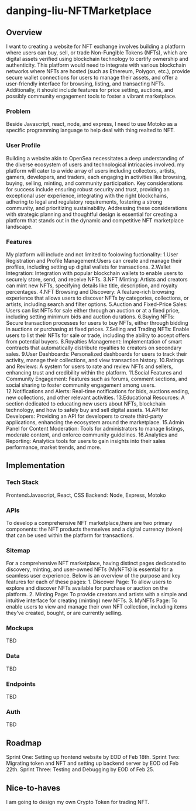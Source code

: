 # danping-liu-NFTMarketplace

## Overview

I want to creating a website for NFT exchange involves building a platform where users can buy, sell, or trade Non-Fungible Tokens (NFTs), which are digital assets verified using blockchain technology to certify ownership and authenticity. This platform would need to integrate with various blockchain networks where NFTs are hosted (such as Ethereum, Polygon, etc.), provide secure wallet connections for users to manage their assets, and offer a user-friendly interface for browsing, listing, and transacting NFTs. Additionally, it should include features for price setting, auctions, and possibly community engagement tools to foster a vibrant marketplace.

### Problem

Beside Javascript, react, node, and express, I need to use Motoko as a specific programming language to help deal with thing realted to NFT.

### User Profile

Building a website akin to OpenSea necessitates a deep understanding of the diverse ecosystem of users and technological intricacies involved. my platform will cater to a wide array of users including collectors, artists, gamers, developers, and traders, each engaging in activities like browsing, buying, selling, minting, and community participation. Key considerations for success include ensuring robust security and trust, providing an exceptional user experience, integrating with the right blockchains, adhering to legal and regulatory requirements, fostering a strong community, and prioritizing sustainability. Addressing these considerations with strategic planning and thoughtful design is essential for creating a platform that stands out in the dynamic and competitive NFT marketplace landscape.

### Features

My platform will include and not limited to foolowing fuctionality:
1.User Registration and Profile Management:Users can create and manage their profiles, including setting up digital wallets for transactions.
2.Wallet Integration: Integration with popular blockchain wallets to enable users to securely store, send, and receive NFTs.
3.NFT Minting: Artists and creators can mint new NFTs, specifying details like title, description, and royalty percentages.
4.NFT Browsing and Discovery: A feature-rich browsing experience that allows users to discover NFTs by categories, collections, or artists, including search and filter options.
5.Auction and Fixed-Price Sales: Users can list NFTs for sale either through an auction or at a fixed price, including setting minimum bids and auction durations.
6.Buying NFTs: Secure transaction processes for users to buy NFTs, either through bidding in auctions or purchasing at fixed prices.
7.Selling and Trading NFTs: Enable users to list their NFTs for sale or trade, including the ability to accept offers from potential buyers.
8.Royalties Management: Implementation of smart contracts that automatically distribute royalties to creators on secondary sales.
9.User Dashboards: Personalized dashboards for users to track their activity, manage their collections, and view transaction history.
10.Ratings and Reviews: A system for users to rate and review NFTs and sellers, enhancing trust and credibility within the platform.
11.Social Features and Community Engagement: Features such as forums, comment sections, and social sharing to foster community engagement among users.
12.Notifications and Alerts: Real-time notifications for bids, auctions ending, new collections, and other relevant activities.
13.Educational Resources: A section dedicated to educating new users about NFTs, blockchain technology, and how to safely buy and sell digital assets.
14.API for Developers: Providing an API for developers to create third-party applications, enhancing the ecosystem around the marketplace.
15.Admin Panel for Content Moderation: Tools for administrators to manage listings, moderate content, and enforce community guidelines.
16.Analytics and Reporting: Analytics tools for users to gain insights into their sales performance, market trends, and more.

## Implementation

### Tech Stack

Frontend:Javascript, React, CSS
Backend: Node, Express, Motoko

### APIs

To develop a comprehensive NFT marketplace,there are two primary components: the NFT products themselves and a digital currency (token) that can be used within the platform for transactions.

### Sitemap

For a comprehensive NFT marketplace, having distinct pages dedicated to discovery, minting, and user-owned NFTs (MyNFTs) is essential for a seamless user experience. Below is an overview of the purpose and key features for each of these pages: 1. Discover Page: To allow users to explore and discover NFTs available for purchase or auction on the platform. 2. Minting Page: To provide creators and artists with a simple and intuitive interface for creating (minting) new NFTs. 3. MyNFTs Page: To enable users to view and manage their own NFT collection, including items they've created, bought, or are currently selling.

### Mockups

TBD

### Data

TBD

### Endpoints

TBD

### Auth

TBD

## Roadmap

Sprint One: Setting up frontend website by EOD of Feb 18th.
Sprint Two: Migrating token and NFT and setting up backend server by EOD od Feb 22th.
Sprint Three: Testing and Debugging by EOD of Feb 25.

## Nice-to-haves

I am going to design my own Crypto Token for trading NFT.
